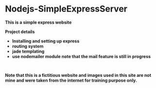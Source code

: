# Nodejs-SimpleExpressServer
<b>This is a simple express website<b/><br/>

<p>Project details</p>
<ul>
  <li>Installing and setting up express</li>
  <li>routing system</li>
  <li>jade templating</li>
  <li>use nodemailer module note that the mail feature is still in progress</li>
 </ul><br/>

Note that this is a fictitious website and images used in this site are not mine and were taken from the internet for training purpose only.
